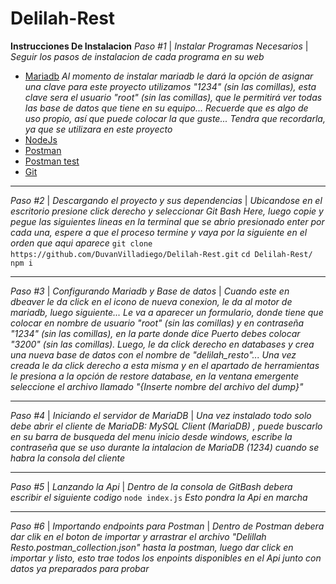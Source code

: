 # Delilah-Rest

**Instrucciones De Instalacion**
*Paso #1* | _Instalar Programas Necesarios_ |
    _Seguir los pasos de instalacion de cada programa en su web_
- [Mariadb](https://mariadb.org/download/) 
    _Al momento de instalar mariadb le dará la opción de asignar una clave para este proyecto utilizamos "1234" (sin las comillas), esta clave sera el usuario "root" (sin las comillas), que le permitirá ver todas las base de datos que tiene en su equipo... Recuerde que es algo de uso propio, así que puede colocar la que guste... Tendra que recordarla, ya que se utilizara en este proyecto_
- [NodeJs](https://nodejs.org/es/download/)
- [Postman](https://www.postman.com/downloads/)
- [Postman test](https://drive.google.com/file/d/1Mo5_FqQfGGZ3a5QTMNkl7uBbj2rPR_4a/view?usp=sharing)
- [Git](https://git-scm.com/downloads)

***
*Paso #2* | _Descargando el proyecto y sus dependencias_ |
_Ubicandose en el escritorio presione click derecho y seleccionar Git Bash Here, luego copie y pegue las siguientes lineas en la terminal que se abrio presionado enter por cada una, espere a que el proceso termine y vaya por la siguiente en el  orden que aqui aparece_
`git clone https://github.com/DuvanVilladiego/Delilah-Rest.git`
`cd Delilah-Rest/`
`npm i`

***

*Paso #3* | _Configurando Mariadb y Base de datos_ |
_Cuando este en dbeaver le da click en el icono de nueva conexion, le da al motor de mariadb, luego siguiente... Le va a aparecer un formulario, donde tiene que colocar en nombre de usuario "root" (sin las comillas) y en contraseña "1234" (sin las comillas), en la parte donde dice Puerto debes colocar "3200" (sin las comillas).
Luego,  le da click derecho en databases y crea una nueva base de datos con el nombre de "delilah_resto"... Una vez creada le da click derecho a esta misma y en el apartado de herramientas le presiona a la opción de restore database, en la ventana emergente seleccione el archivo llamado "{Inserte nombre del archivo del dump}"_

***
*Paso #4* | _Iniciando el servidor de MariaDB_ |
_Una vez instalado todo solo debe abrir el cliente de MariaDB: MySQL Client (MariaDB) , puede buscarlo en su barra de busqueda del menu inicio desde windows, escribe la  contraseña que se uso durante la intalacion de MariaDB (1234) cuando se habra la consola del cliente_
***
*Paso #5* | _Lanzando la Api_ |
_Dentro de la consola de GitBash debera escribir el siguiente codigo_
`node index.js`
_Esto pondra la Api en marcha_
***
*Paso #6* | _Importando endpoints para Postman_ |
_Dentro de Postman debera dar clik en el boton de importar y arrastrar el archivo "Delillah Resto.postman_collection.json" hasta la postman, luego dar click en importar y listo, esto trae todos los enpoints disponibles en el Api junto con datos ya preparados para probar_